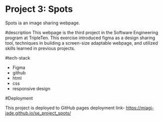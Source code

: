 # Project 3: Spots

Spots ia an image sharing webpage.

#description
This webpage is the third project in the Software Engineering program at TripleTen.
This exercise introduced figma as a design sharing tool, techniques in building a screen-size adaptable webpage, and utilized skills learned in previous projects.

#tech-stack

- Figma
- github
- html
- css
- responsive design

#Deployment

This project is deployed to GitHub pages
deployment link- https://miagi-jade.github.io/se_project_spots/
